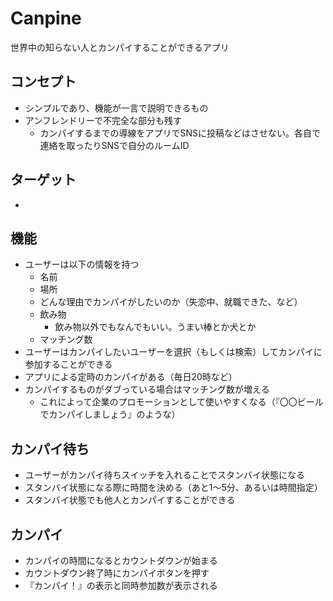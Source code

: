 # Canpine

世界中の知らない人とカンパイすることができるアプリ

## コンセプト

- シンプルであり、機能が一言で説明できるもの
- アンフレンドリーで不完全な部分も残す
  - カンパイするまでの導線をアプリでSNSに投稿などはさせない。各自で連絡を取ったりSNSで自分のルームID

## ターゲット

- 

## 機能

- ユーザーは以下の情報を持つ
  - 名前
  - 場所
  - どんな理由でカンパイがしたいのか（失恋中、就職できた、など）
  - 飲み物
    - 飲み物以外でもなんでもいい。うまい棒とか犬とか
  - マッチング数
- ユーザーはカンパイしたいユーザーを選択（もしくは検索）してカンパイに参加することができる
- アプリによる定時のカンパイがある（毎日20時など）
- カンパイするものがダブっている場合はマッチング数が増える
  - これによって企業のプロモーションとして使いやすくなる（『〇〇ビールでカンパイしましょう』のような）

##  カンパイ待ち

- ユーザーがカンパイ待ちスイッチを入れることでスタンバイ状態になる
- スタンバイ状態になる際に時間を決める（あと1〜5分、あるいは時間指定）
- スタンバイ状態でも他人とカンパイすることができる

## カンパイ

- カンパイの時間になるとカウントダウンが始まる
- カウントダウン終了時にカンパイボタンを押す
- 『カンパイ！』の表示と同時参加数が表示される
